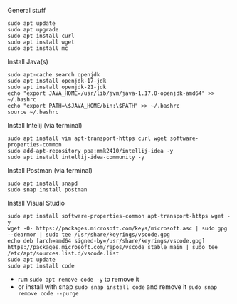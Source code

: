 General stuff

```
sudo apt update
sudo apt upgrade
sudo apt install curl
sudo apt install wget
sudo apt install mc
```

Install Java(s)
```
sudo apt-cache search openjdk
sudo apt install openjdk-17-jdk
sudo apt install openjdk-21-jdk
echo "export JAVA_HOME=/usr/lib/jvm/java-1.17.0-openjdk-amd64" >> ~/.bashrc
echo "export PATH=\$JAVA_HOME/bin:\$PATH" >> ~/.bashrc
source ~/.bashrc
```

Install Intelij (via terminal)
```
sudo apt install vim apt-transport-https curl wget software-properties-common
sudo add-apt-repository ppa:mmk2410/intellij-idea -y
sudo apt install intellij-idea-community -y
```

Install Postman (via terminal)
```
sudo apt install snapd
sudo snap install postman
```

Install Visual Studio 
```
sudo apt install software-properties-common apt-transport-https wget -y
wget -O- https://packages.microsoft.com/keys/microsoft.asc | sudo gpg --dearmor | sudo tee /usr/share/keyrings/vscode.gpg
echo deb [arch=amd64 signed-by=/usr/share/keyrings/vscode.gpg] https://packages.microsoft.com/repos/vscode stable main | sudo tee /etc/apt/sources.list.d/vscode.list
sudo apt update
sudo apt install code
```

- run `sudo apt remove code -y` to remove it
- or install with snap `sudo snap install code` and remove it `sudo snap remove code --purge`
